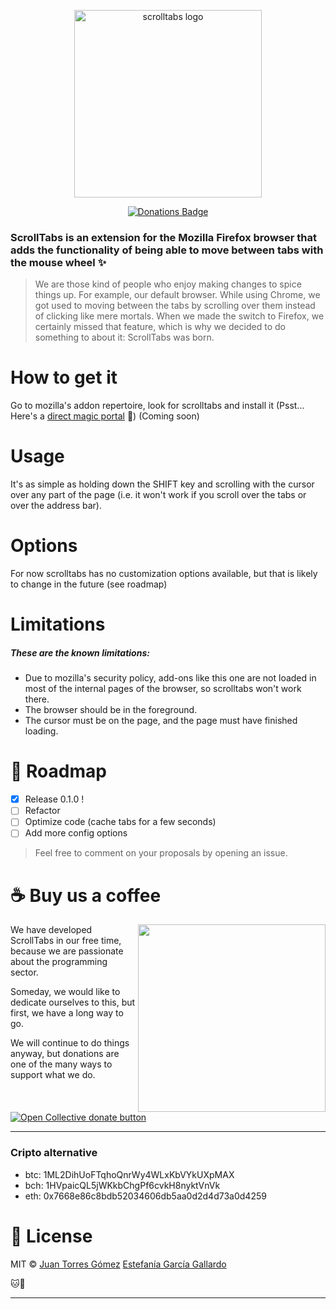 <p align="center">
  <img src="src/icons/logo.png" width="300" alt="scrolltabs logo" />
</p>
<p align="center">
<a href="#donations"><img  src="https://yourdonation.rocks/images/badge.svg" alt="Donations Badge"></a>
</p>

### ScrollTabs is an extension for the Mozilla Firefox browser that adds the functionality of being able to move between tabs with the mouse wheel :sparkles:

> We are those kind of people who enjoy making changes to spice things up. For example, our default browser. While using Chrome, we got used to moving between the tabs by scrolling over them instead of clicking like mere mortals. When we made the switch to Firefox, we certainly missed that feature, which is why we decided to do something to about it: ScrollTabs was born.

# How to get it

Go to mozilla's addon repertoire, look for scrolltabs and install it (Psst... Here's a [direct magic portal](https://example.org) :eyes:) (Coming soon)

# Usage

It's as simple as holding down the SHIFT key and scrolling with the cursor over any part of the page (i.e. it won't work if you scroll over the tabs or over the address bar).

<a name="options"></a>

# Options

For now scrolltabs has no customization options available, but that is likely to change in the future (see roadmap)

<a name="limitations"></a>

# Limitations

##### These are the known limitations:

- Due to mozilla's security policy, add-ons like this one are not loaded in most of the internal pages of the browser, so scrolltabs won't work there.
- The browser should be in the foreground.
- The cursor must be on the page, and the page must have finished loading.

<a name="roadmap"></a>

# :crystal_ball: Roadmap

- [x] Release 0.1.0 !
- [ ] Refactor
- [ ] Optimize code (cache tabs for a few seconds)
- [ ] Add more config options

> Feel free to comment on your proposals by opening an issue.

<a name="donations"></a>

# :coffee: Buy us a coffee

<img align="right" width="300" src="https://npkill.js.org/img/cat-donation-cup.png">
We have developed ScrollTabs in our free time, because we are passionate about the programming sector.

Someday, we would like to dedicate ourselves to this, but first, we have a long way to go.

We will continue to do things anyway, but donations are one of the many ways to support what we do.

<span class="badge-opencollective"><a href="https://opencollective.com/npkill/contribute" title="Donate to this project using Open Collective"><img src="https://img.shields.io/badge/open%20collective-donate-green.svg" alt="Open Collective donate button" /></a></span>

---

### Cripto alternative

- btc: 1ML2DihUoFTqhoQnrWy4WLxKbVYkUXpMAX
- bch: 1HVpaicQL5jWKkbChgPf6cvkH8nyktVnVk
- eth: 0x7668e86c8bdb52034606db5aa0d2d4d73a0d4259

<a name="license"></a>

# :scroll: License

MIT © [Juan Torres Gómez](https://github.com/zaldih) [Estefanía García Gallardo](https://github.com/nyagarcia)

:cat::baby_chick:

---
